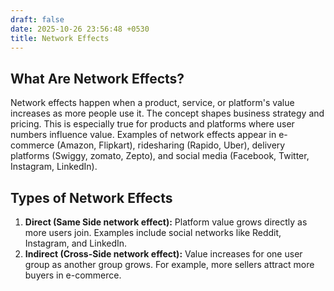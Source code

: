```yaml
---
draft: false
date: 2025-10-26 23:56:48 +0530
title: Network Effects
---
```

## What Are Network Effects?

Network effects happen when a product, service, or platform's value increases as more people use it.
The concept shapes business strategy and pricing. This is especially true for products and platforms where user numbers influence value.
Examples of network effects appear in e-commerce (Amazon, Flipkart), ridesharing (Rapido, Uber), delivery platforms (Swiggy, zomato, Zepto), and social media (Facebook, Twitter, Instagram, LinkedIn).

## Types of Network Effects

1. **Direct (Same Side network effect):** Platform value grows directly as more users join. Examples include social networks like Reddit, Instagram, and LinkedIn.
2. **Indirect (Cross-Side network effect):** Value increases for one user group as another group grows. For example, more sellers attract more buyers in e-commerce.